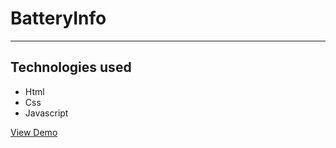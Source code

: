 # BatteryInfo

---

## Technologies used 
- Html
- Css
- Javascript

[View Demo](https://mahdi-mey.github.io/BatteryInfo/)
